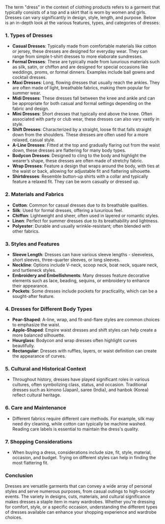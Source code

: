 The term "dress" in the context of clothing products refers to a garment that typically consists of a top and a skirt that is worn by women and girls. Dresses can vary significantly in design, style, length, and purpose. Below is an in-depth look at the various features, types, and categories of dresses:

### 1. **Types of Dresses**
   - **Casual Dresses**: Typically made from comfortable materials like cotton or jersey, these dresses are designed for everyday wear. They can range from simple t-shirt dresses to more elaborate sundresses.
   - **Formal Dresses**: These are typically made from luxurious materials such as silk, satin, or chiffon and are designed for special occasions like weddings, proms, or formal dinners. Examples include ball gowns and cocktail dresses.
   - **Maxi Dresses**: Long, flowing dresses that usually reach the ankles. They are often made of light, breathable fabrics, making them popular for summer wear.
   - **Midi Dresses**: These dresses fall between the knee and ankle and can be appropriate for both casual and formal settings depending on the fabric and design.
   - **Mini Dresses**: Short dresses that typically end above the knee. Often associated with party or club wear, these dresses can also vary vastly in style.
   - **Shift Dresses**: Characterized by a straight, loose fit that falls straight down from the shoulders. These dresses are often used for a more relaxed, casual style.
   - **A-Line Dresses**: Fitted at the top and gradually flaring out from the waist down, these dresses are flattering for many body types.
   - **Bodycon Dresses**: Designed to cling to the body and highlight the wearer’s shape, these dresses are often made of stretchy fabric.
   - **Wrap Dresses**: Feature a design that wraps around the body, with ties at the waist or back, allowing for adjustable fit and flattering silhouette.
   - **Shirtdresses**: Resemble button-up shirts with a collar and typically feature a relaxed fit. They can be worn casually or dressed up.
  
### 2. **Materials and Fabrics**
   - **Cotton**: Common for casual dresses due to its breathable qualities.
   - **Silk**: Used for formal dresses, offering a luxurious feel.
   - **Chiffon**: Lightweight and sheer, often used in layered or romantic styles.
   - **Linen**: Perfect for summer dresses due to its breathability and lightness.
   - **Polyester**: Durable and usually wrinkle-resistant; often blended with other fabrics.
   
### 3. **Styles and Features**
   - **Sleeve Length**: Dresses can have various sleeve lengths - sleeveless, short sleeves, three-quarter sleeves, or long sleeves.
   - **Neckline**: Options include V-neck, scoop neck, boat neck, square neck, and turtleneck styles.
   - **Embroidery and Embellishments**: Many dresses feature decorative elements such as lace, beading, sequins, or embroidery to enhance their appearance.
   - **Pockets**: Some dresses include pockets for practicality, which can be a sought-after feature.

### 4. **Dresses for Different Body Types**
   - **Pear-Shaped**: A-line, wrap, and fit-and-flare styles are common choices to emphasize the waist.
   - **Apple-Shaped**: Empire waist dresses and shift styles can help create a more balanced silhouette.
   - **Hourglass**: Bodycon and wrap dresses often highlight curves beautifully.
   - **Rectangular**: Dresses with ruffles, layers, or waist definition can create the appearance of curves.

### 5. **Cultural and Historical Context**
   - Throughout history, dresses have played significant roles in various cultures, often symbolizing class, status, and occasion. Traditional dresses such as kimono (Japan), saree (India), and hanbok (Korea) reflect cultural heritage.

### 6. **Care and Maintenance**
   - Different fabrics require different care methods. For example, silk may need dry cleaning, while cotton can typically be machine washed. Reading care labels is essential to maintain the dress's quality.

### 7. **Shopping Considerations**
   - When buying a dress, considerations include size, fit, style, material, occasion, and budget. Trying on different styles can help in finding the most flattering fit.

### Conclusion
Dresses are versatile garments that can convey a wide array of personal styles and serve numerous purposes, from casual outings to high-society events. The variety in designs, cuts, materials, and cultural significance makes dresses a staple item in many wardrobes. Whether you're dressing for comfort, style, or a specific occasion, understanding the different types of dresses available can enhance your shopping experience and wardrobe choices.